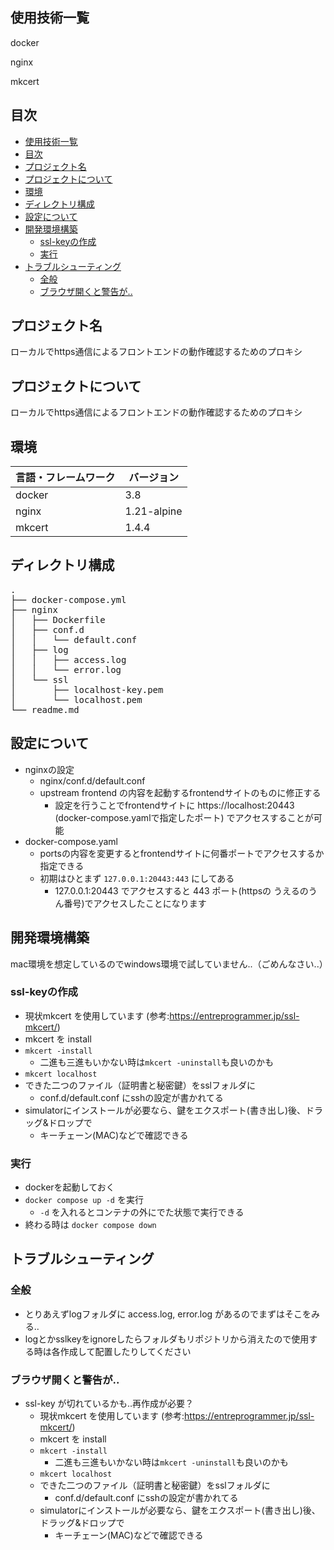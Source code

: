 <div id="top"></div>

## 使用技術一覧

<p style="display: inline">
    <p>docker</p>
    <p>nginx</p>
    <p>mkcert</p>
</p>

## 目次

- [使用技術一覧](#使用技術一覧)
- [目次](#目次)
- [プロジェクト名](#プロジェクト名)
- [プロジェクトについて](#プロジェクトについて)
- [環境](#環境)
- [ディレクトリ構成](#ディレクトリ構成)
- [設定について](#設定について)
- [開発環境構築](#開発環境構築)
  - [ssl-keyの作成](#ssl-keyの作成)
  - [実行](#実行)
- [トラブルシューティング](#トラブルシューティング)
  - [全般](#全般)
  - [ブラウザ開くと警告が..](#ブラウザ開くと警告が)

## プロジェクト名

ローカルでhttps通信によるフロントエンドの動作確認するためのプロキシ


## プロジェクトについて

ローカルでhttps通信によるフロントエンドの動作確認するためのプロキシ


## 環境

| 言語・フレームワーク  | バージョン |
| --------------------- | ---------- 
| docker                | 3.8
| nginx                 | 1.21-alpine
| mkcert                | 1.4.4


## ディレクトリ構成
<pre>
.
├── docker-compose.yml
├── nginx
│   ├── Dockerfile
│   ├── conf.d
│   │   └── default.conf
│   ├── log
│   │   ├── access.log
│   │   └── error.log
│   └── ssl
│       ├── localhost-key.pem
│       └── localhost.pem
└── readme.md
</pre>

## 設定について
* nginxの設定
  * nginx/conf.d/default.conf
  * upstream frontend の内容を起動するfrontendサイトのものに修正する
    * 設定を行うことでfrontendサイトに https://localhost:20443 (docker-compose.yamlで指定したポート) でアクセスすることが可能
* docker-compose.yaml
  * portsの内容を変更するとfrontendサイトに何番ポートでアクセスするか指定できる
  * 初期はひとまず `127.0.0.1:20443:443` にしてある
    * 127.0.0.1:20443 でアクセスすると 443 ポート(httpsの うえるのうん番号)でアクセスしたことになります

## 開発環境構築
mac環境を想定しているのでwindows環境で試していません..（ごめんなさい..）

### ssl-keyの作成
* 現状mkcert を使用しています (参考:https://entreprogrammer.jp/ssl-mkcert/)
* mkcert を install
* `mkcert -install`
    * 二進も三進もいかない時は`mkcert -uninstall`も良いのかも
* `mkcert localhost`
* できた二つのファイル（証明書と秘密鍵）をsslフォルダに
    * conf.d/default.conf にsshの設定が書かれてる
* simulatorにインストールが必要なら、鍵をエクスポート(書き出し)後、ドラッグ&ドロップで
    * キーチェーン(MAC)などで確認できる

### 実行
* dockerを起動しておく
* `docker compose up -d` を実行
    * `-d` を入れるとコンテナの外にでた状態で実行できる
* 終わる時は `docker compose down`


## トラブルシューティング
### 全般
* とりあえずlogフォルダに access.log, error.log があるのでまずはそこをみる..
* logとかsslkeyをignoreしたらフォルダもリポジトリから消えたので使用する時は各作成して配置したりしてください

### ブラウザ開くと警告が..
* ssl-key が切れているかも..再作成が必要？
    * 現状mkcert を使用しています (参考:https://entreprogrammer.jp/ssl-mkcert/)
    * mkcert を install
    * `mkcert -install`
        * 二進も三進もいかない時は`mkcert -uninstall`も良いのかも
    * `mkcert localhost`
    * できた二つのファイル（証明書と秘密鍵）をsslフォルダに
        * conf.d/default.conf にsshの設定が書かれてる
    * simulatorにインストールが必要なら、鍵をエクスポート(書き出し)後、ドラッグ&ドロップで
        * キーチェーン(MAC)などで確認できる

